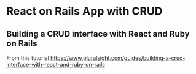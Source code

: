 # React on Rails App with CRUD

## Building a CRUD interface with React and Ruby on Rails

From this tutorial
https://www.pluralsight.com/guides/building-a-crud-interface-with-react-and-ruby-on-rails
